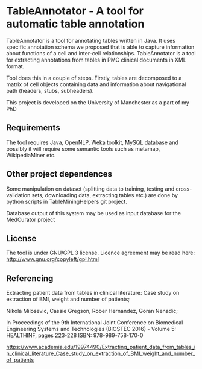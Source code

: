 TableAnnotator - A tool for automatic table annotation
===============================================

TableAnnotator is a tool for annotating tables written in Java. It uses specific annotation schema we proposed that is able to capture information about functions of a cell and inter-cell relationships. TableAnnotator is a tool for extracting annotations from tables in PMC clinical documents in XML format.

Tool does this in a couple of steps. Firstly, tables are decomposed to a matrix of cell objects containing data and information about navigational path (headers, stubs, subheaders).

This project is developed on the University of Manchester as a part of my PhD

Requirements
------------

The tool requires Java, OpenNLP, Weka toolkit, MySQL database and possibly it will require some semantic tools such as metamap, WikipediaMiner etc.


Other project dependences
---------------------------

Some manipulation on dataset (splitting data to training, testing and cross-validation sets, downloading data, extracting tables etc.) are done by python scripts in TableMiningHelpers git project.
  
Database output of this system may be used as input database for the MedCurator project

License
-------

The tool is under GNU/GPL 3 license. Licence agreement may be read here: http://www.gnu.org/copyleft/gpl.html

Referencing
------------
Extracting patient data from tables in clinical literature: Case study on extraction of BMI, weight and number of patients; 

Nikola Milosevic, Cassie Gregson, Rober Hernandez, Goran Nenadic;

In Proceedings of the 9th International Joint Conference on Biomedical Engineering Systems and Technologies (BIOSTEC 2016) - Volume 5: HEALTHINF, pages 223-228 
ISBN: 978-989-758-170-0

https://www.academia.edu/19974490/Extracting_patient_data_from_tables_in_clinical_literature_Case_study_on_extraction_of_BMI_weight_and_number_of_patients
